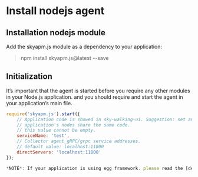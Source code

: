 # Install nodejs agent

## Installation nodejs module
Add the skyapm.js module as a dependency to your application:
> npm install skyapm.js@latest --save

## Initialization
It’s important that the agent is started before you require any other modules in your Node.js application. and you should
require and start the agent in your application’s main file.

```javascript
require('skyapm.js').start({
    // Application code is showed in sky-walking-ui. Suggestion: set an unique name for each application, one
    // application's nodes share the same code.
    // this value cannot be empty.
    serviceName: 'test',
    // Collector agent_gRPC/grpc service addresses.
    // default value: localhost:11800
    directServers: 'localhost:11800'
});

*NOTE*: If your application is using egg framework. please read the [deploy agent in egg framework](how-to-deploy-agent-in-egg-framework.md).
